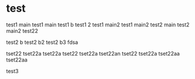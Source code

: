 # test
test1 main
test1 main
test1 b
test1 2
test1 main2
test1 main2
test2 main
test2 main2
test22

test2 b
test2 b2
test2 b3
fdsa

tset22
tset22a
tset22a
tset22
tset22a
tset22an
tset22
tset22a
tset22aa
tset22aa

test3